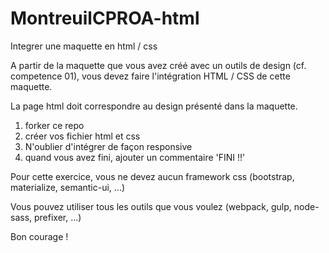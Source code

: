 # MontreuilCPROA-html
Integrer une maquette en html / css

A partir de la maquette que vous avez créé avec un outils de design (cf. competence 01), vous devez faire l'intégration HTML / CSS de cette maquette.

La page html doit correspondre au design présenté dans la maquette.

1. forker ce repo
2. créer vos fichier html et css
3. N'oublier d'intégrer de façon responsive
4. quand vous avez fini, ajouter un commentaire 'FINI !!'

Pour cette exercice, vous ne devez aucun framework css (bootstrap, materialize, semantic-ui, ...)

Vous pouvez utiliser tous les outils que vous voulez (webpack, gulp, node-sass, prefixer, ...)

Bon courage !
